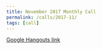 ```yaml
---
title: November 2017 Monthly Call
permalink: /calls/2017-11/
tags: [call]
---
```


[Google Hangouts link](https://hangouts.google.com/hangouts/_/c6vdx7n3rbfkdank3zi56xg3uee)
